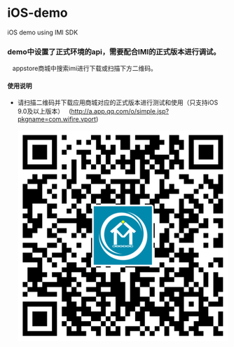 # iOS-demo
iOS demo using IMI SDK
### demo中设置了正式环境的api，需要配合IMI的正式版本进行调试。
    appstore商城中搜索imi进行下载或扫描下方二维码。


#### 使用说明

- 请扫描二维码并下载应用商城对应的正式版本进行测试和使用（只支持iOS 9.0及以上版本）  
  (http://a.app.qq.com/o/simple.jsp?pkgname=com.wifire.vport)  
  <img src="https://github.com/imiapp/imi/blob/master/download_QR.png" width="660" />
